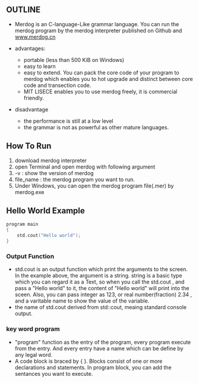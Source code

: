 ## OUTLINE

* Merdog is an C-language-Like grammar language. You can run the merdog program by the merdog interpreter published on Github and www.merdog.cn
  
* advantages: 
  
    * portable (less than 500 KiB on Windows)
    * easy to learn
    * easy to extend. You can pack the core code of your program to merdog which enables you to hot upgrade and distinct between core code and transection code.
    * MIT LISECE enables you to use merdog freely, it is commercial friendly.
* disadvantage

    * the performance is still at a low level
    * the grammar is not as powerful as other mature languages.
  
## How To Run

1. download merdog interpreter
2. open Terminal and open merdog with following argument
3. -v : show the version of merdog
4. file_name : the merdog program you want to run.
5. Under Windows, you can open the merdog program file(.mer) by merdog.exe 

## Hello World Example
```cpp
program main
{
    std.cout("Hello world");
}
```
### Output Function 
* std.cout is an output function which print the arguments to the screen. In the example above, the argument is a string. string is a basic type which you can regard it as a Text, so when you call the std.cout , and pass a "Hello world" to it, the content of "Hello world" will print into the sceen. Also, you can pass integer as 123, or real number(fraction) 2.34 , and a varitable name to show the value of the variable. 
* the name of std.cout derived from std::cout, meaing standard console output. 

### key word program 
* "program" function as the entry of the program, every program execute from the entry. And every entry have a name which can be define by any legal word. 
* A code block is braced by { }. Blocks consist of one or more declarations and statements. In program block, you can add the sentances you want to execute. 